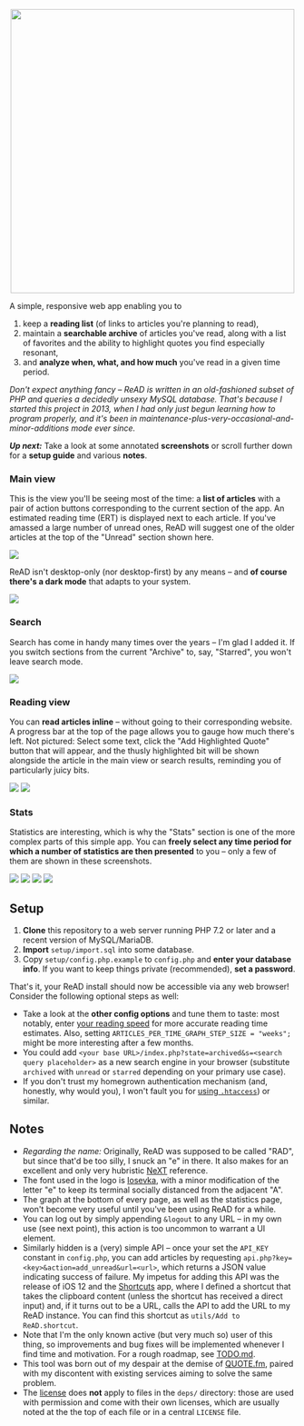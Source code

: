 <p align="center"><img src="https://github.com/doersino/ReAD/raw/master/imgs/logo-readme.png" width="500"></p>

A simple, responsive web app enabling you to

1. keep a **reading list** (of links to articles you're planning to read),
2. maintain a **searchable archive** of articles you've read, along with a list of favorites and the ability to highlight quotes you find especially resonant,
3. and **analyze when, what, and how much** you've read in a given time period.

*Don't expect anything fancy – ReAD is written in an old-fashioned subset of PHP and queries a decidedly unsexy MySQL database. That's because I started this project in 2013, when I had only just begun learning how to program properly, and it's been in maintenance-plus-very-occasional-and-minor-additions mode ever since.*

***Up next:*** Take a look at some annotated **screenshots** or scroll further down for a **setup guide** and various **notes**.


### Main view

This is the view you'll be seeing most of the time: a **list of articles** with a pair of action buttons corresponding to the current section of the app. An estimated reading time (ERT) is displayed next to each article. If you've amassed a large number of unread ones, ReAD will suggest one of the older articles at the top of the "Unread" section shown here.

![](imgs/screenshot-desktop-1-unread.jpg)

ReAD isn't desktop-only (nor desktop-first) by any means – and **of course there's a dark mode** that adapts to your system.

![](imgs/screenshot-mobile.jpg)


### Search

Search has come in handy many times over the years – I'm glad I added it. If you switch sections from the current "Archive" to, say, "Starred", you won't leave search mode.

![](imgs/screenshot-desktop-2-search.jpg)

### Reading view

You can **read articles inline** – without going to their corresponding website. A progress bar at the top of the page allows you to gauge how much there's left. Not pictured: Select some text, click the "Add Highlighted Quote" button that will appear, and the thusly highlighted bit will be shown alongside the article in the main view or search results, reminding you of particularly juicy bits.

![](imgs/screenshot-desktop-3-view.jpg)
![](imgs/screenshot-desktop-4-view-scrolled.jpg)

### Stats

Statistics are interesting, which is why the "Stats" section is one of the more complex parts of this simple app. You can **freely select any time period for which a number of statistics are then presented** to you – only a few of them are shown in these screenshots.

![](imgs/screenshot-desktop-5-stats-overview.jpg)
![](imgs/screenshot-desktop-6-stats-ert.jpg)
![](imgs/screenshot-desktop-7-stats-addedarchived.jpg)
![](imgs/screenshot-desktop-8-stats-punchcard.jpg)

<!-- Screenshots as of October 1, 2020. -->


## Setup

1. **Clone** this repository to a web server running PHP 7.2 or later and a recent version of MySQL/MariaDB.
2. **Import** `setup/import.sql` into some database.
3. Copy `setup/config.php.example` to `config.php` and **enter your database info**. If you want to keep things private (recommended), **set a password**.

That's it, your ReAD install should now be accessible via any web browser! Consider the following optional steps as well:

* Take a look at the **other config options** and tune them to taste: most notably, enter [your reading speed](http://www.readingsoft.com) for more accurate reading time estimates. Also, setting `ARTICLES_PER_TIME_GRAPH_STEP_SIZE = "weeks";` might be more interesting after a few months.
* You could add `<your base URL>/index.php?state=archived&s=<search query placeholder>` as a new search engine in your browser (substitute `archived` with `unread` or `starred` depending on your primary use case).
* If you don't trust my homegrown authentication mechanism (and, honestly, why would you), I won't fault you for [using `.htaccess`](http://stackoverflow.com/a/5229803)) or similar.


## Notes

* *Regarding the name:* Originally, ReAD was supposed to be called "RAD", but since that'd be too silly, I snuck an "e" in there. It also makes for an excellent and only very hubristic [NeXT](https://en.wikipedia.org/wiki/NeXT) reference.
* The font used in the logo is [Iosevka](https://github.com/be5invis/Iosevka), with a minor modification of the letter "e" to keep its terminal socially distanced from the adjacent "A".
* The graph at the bottom of every page, as well as the statistics page, won't become very useful until you've been using ReAD for a while.
* You can log out by simply appending `&logout` to any URL – in my own use (see next point), this action is too uncommon to warrant a UI element.
* Similarly hidden is a (very) simple API – once your set the `API_KEY` constant in `config.php`, you can add articles by requesting `api.php?key=<key>&action=add_unread&url=<url>`, which returns a JSON value indicating success of failure. My impetus for adding this API was the release of iOS 12 and the [Shortcuts](https://itunes.apple.com/us/app/shortcuts/id915249334) app, where I defined a shortcut that takes the clipboard content (unless the shortcut has received a direct input) and, if it turns out to be a URL, calls the API to add the URL to my ReAD instance. You can find this shortcut as `utils/Add to ReAD.shortcut`.
* Note that I'm the only known active (but very much so) user of this thing, so improvements and bug fixes will be implemented whenever I find time and motivation. For a rough roadmap, see [TODO.md](https://github.com/doersino/ReAD/blob/master/TODO.md).
* This tool was born out of my despair at the demise of [QUOTE.fm](https://vimeo.com/44251833), paired with my discontent with existing services aiming to solve the same problem.
* The [license](https://github.com/doersino/ReAD/blob/master/LICENSE) does **not** apply to files in the `deps/` directory: those are used with permission and come with their own licenses, which are usually noted at the the top of each file or in a central `LICENSE` file.
